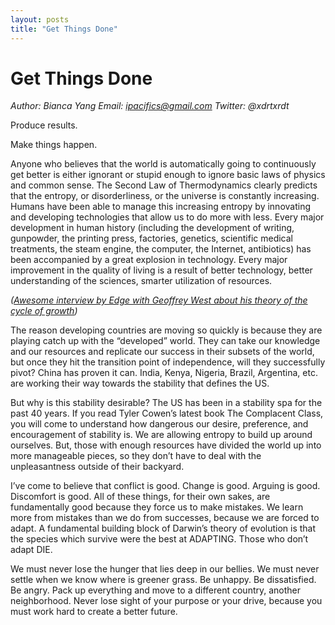 ```yaml
---
layout: posts
title: "Get Things Done"
---
```

Get Things Done
=====

*Author: Bianca Yang*
*Email: ipacifics@gmail.com*
*Twitter: @xdrtxrdt*

Produce results.

Make things happen.

Anyone who believes that the world is automatically going to continuously get better is either ignorant or stupid enough to ignore basic laws of physics and common sense. The Second Law of Thermodynamics clearly predicts that the entropy, or disorderliness, or the universe is constantly increasing. Humans have been able to manage this increasing entropy by innovating and developing technologies that allow us to do more with less. Every major development in human history (including the development of writing, gunpowder, the printing press, factories, genetics, scientific medical treatments, the steam engine, the computer, the Internet, antibiotics) has been accompanied by a great explosion in technology. Every major improvement in the quality of living is a result of better technology, better understanding of the sciences, smarter utilization of resources.

*([Awesome interview by Edge with Geoffrey West about his theory of the cycle of growth](https://www.edge.org/conversation/geoffrey_west-why-cities-keep-growing-corporations-and-people-always-die-and-life-gets))*

The reason developing countries are moving so quickly is because they are playing catch up with the “developed” world. They can take our knowledge and our resources and replicate our success in their subsets of the world, but once they hit the transition point of independence, will they successfully pivot? China has proven it can. India, Kenya, Nigeria, Brazil, Argentina, etc. are working their way towards the stability that defines the US.

But why is this stability desirable? The US has been in a stability spa for the past 40 years. If you read Tyler Cowen’s latest book The Complacent Class, you will come to understand how dangerous our desire, preference, and encouragement of stability is. We are allowing entropy to build up around ourselves. But, those with enough resources have divided the world up into more manageable pieces, so they don’t have to deal with the unpleasantness outside of their backyard.

I’ve come to believe that conflict is good. Change is good. Arguing is good. Discomfort is good. All of these things, for their own sakes, are fundamentally good because they force us to make mistakes. We learn more from mistakes than we do from successes, because we are forced to adapt. A fundamental building block of Darwin’s theory of evolution is that the species which survive were the best at ADAPTING. Those who don’t adapt DIE.

We must never lose the hunger that lies deep in our bellies. We must never settle when we know where is greener grass. Be unhappy. Be dissatisfied. Be angry. Pack up everything and move to a different country, another neighborhood. Never lose sight of your purpose or your drive, because you must work hard to create a better future.
